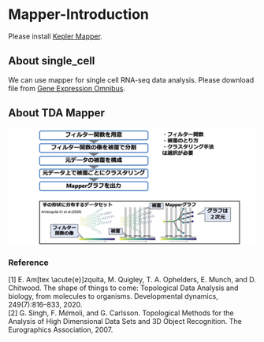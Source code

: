 # Mapper-Introduction
Please install [Kepler Mapper](https://kepler-mapper.scikit-tda.org/en/latest/).

## About single_cell
We can use mapper for single cell RNA-seq data analysis. Please download file from [Gene Expression Omnibus](https://www.ncbi.nlm.nih.gov/geo/).

## About TDA Mapper
![Mapper](image/mapper.png)

### Reference
[1] E. Am[tex \acute{e}]zquita, M. Quigley, T. A. Ophelders, E. Munch, and D. Chitwood. The shape of things to come: Topological Data Analysis and biology, from molecules to organisms. Developmental dynamics, 249(7):816–833, 2020.  
[2] G. Singh, F. M$\acute{e}$moli, and G. Carlsson. Topological Methods for the Analysis of High Dimensional Data Sets and 3D Object Recognition. The Eurographics Association, 2007.
